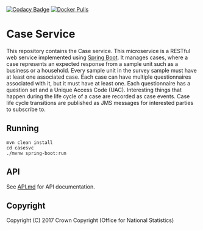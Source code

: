 [![Codacy Badge](https://api.codacy.com/project/badge/Grade/0c2913652fd94878b4c61838b54db11e)](https://www.codacy.com/app/zekizeki/rm-case-service?utm_source=github.com&amp;utm_medium=referral&amp;utm_content=ONSdigital/rm-case-service&amp;utm_campaign=Badge_Grade) [![Docker Pulls](https://img.shields.io/docker/pulls/sdcplatform/casesvc.svg)]()

# Case Service
This repository contains the Case service. This microservice is a RESTful web service implemented using [Spring Boot](http://projects.spring.io/spring-boot/). It manages cases, where a case represents an expected response from a sample unit such as a business or a household. Every sample unit in the survey sample must have at least one associated case. Each case can have multiple questionnaires associated with it, but it must have at least one. Each questionnaire has a question set and a Unique Access Code (UAC). Interesting things that happen during the life cycle of a case are recorded as case events. Case life cycle transitions are published as JMS messages for interested parties to subscribe to.

## Running
    mvn clean install
    cd casesvc
    ./mvnw spring-boot:run

## API
See [API.md](https://github.com/ONSdigital/rm-case-service/blob/master/API.md) for API documentation.

## Copyright
Copyright (C) 2017 Crown Copyright (Office for National Statistics)
